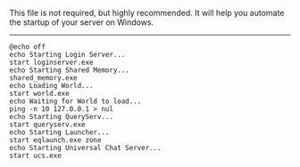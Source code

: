This file is not required, but highly recommended. It will help you automate the startup of your server on Windows.

***

```
@echo off
echo Starting Login Server...
start loginserver.exe
echo Starting Shared Memory...
shared_memory.exe
echo Loading World...
start world.exe
echo Waiting for World to load...
ping -n 10 127.0.0.1 > nul
echo Starting QueryServ...
start queryserv.exe
echo Starting Launcher...
start eqlaunch.exe zone
echo Starting Universal Chat Server...
start ucs.exe
```